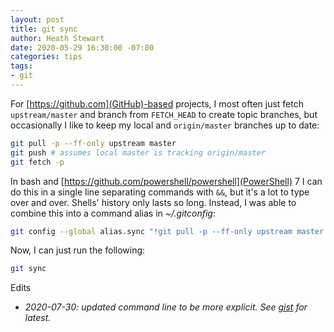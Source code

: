 ```yaml
---
layout: post
title: git sync
author: Heath Stewart
date: 2020-05-29 16:30:00 -07:00
categories: tips
tags:
- git
---
```


For [https://github.com](GitHub)-based projects, I most often just fetch `upstream/master` and branch from `FETCH_HEAD` to create topic branches, but occasionally I like to keep my local and `origin/master` branches up to date:

```bash
git pull -p --ff-only upstream master
git push # assumes local master is tracking origin/master
git fetch -p
```

In bash and [https://github.com/powershell/powershell](PowerShell) 7 I can do this in a single line separating commands with `&&`, but it's a lot to type over and over. Shells' history only lasts so long. Instead, I was able to combine this into a command alias in *~/.gitconfig*:

```bash
git config --global alias.sync "!git pull -p --ff-only upstream master && git push origin master && git fetch -p origin"
```

Now, I can just run the following:

```bash
git sync
```

Edits
* *2020-07-30: updated command line to be more explicit. See [gist](https://gist.github.com/heaths/b7911e6cb7c683de963ae272c1193d07) for latest.*
